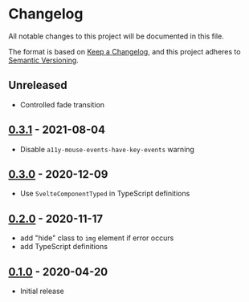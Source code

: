 # Changelog

All notable changes to this project will be documented in this file.

The format is based on [Keep a Changelog](https://keepachangelog.com/en/1.0.0/),
and this project adheres to [Semantic Versioning](https://semver.org/spec/v2.0.0.html).

## Unreleased

- Controlled fade transition

## [0.3.1](https://github.com/metonym/svelte-img/releases/tag/v0.3.1) - 2021-08-04

- Disable `a11y-mouse-events-have-key-events` warning

## [0.3.0](https://github.com/metonym/svelte-img/releases/tag/v0.3.0) - 2020-12-09

- Use `SvelteComponentTyped` in TypeScript definitions

## [0.2.0](https://github.com/metonym/svelte-img/releases/tag/v0.2.0) - 2020-11-17

- add "hide" class to `img` element if error occurs
- add TypeScript definitions

## [0.1.0](https://github.com/metonym/svelte-img/releases/tag/v0.1.0) - 2020-04-20

- Initial release
